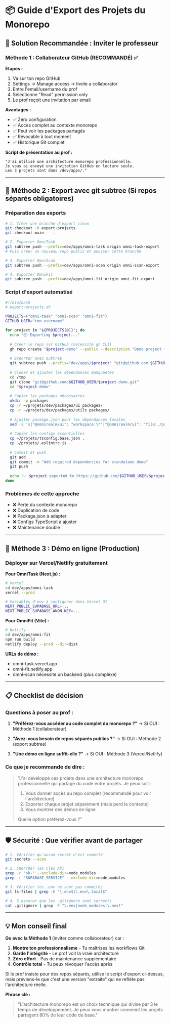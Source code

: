 # 📦 Guide d'Export des Projets du Monorepo

## 🎯 Solution Recommandée : Inviter le professeur

### Méthode 1 : Collaborateur GitHub (RECOMMANDÉ) ✅

**Étapes :**
1. Va sur ton repo GitHub
2. Settings → Manage access → Invite a collaborator
3. Entre l'email/username du prof
4. Sélectionne "Read" permission only
5. Le prof reçoit une invitation par email

**Avantages :**
- ✅ Zéro configuration
- ✅ Accès complet au contexte monorepo
- ✅ Peut voir les packages partagés
- ✅ Révocable à tout moment
- ✅ Historique Git complet

**Script de présentation au prof :**
```
"J'ai utilisé une architecture monorepo professionnelle.
Je vous ai envoyé une invitation GitHub en lecture seule.
Les 3 projets sont dans /dev/apps/."
```

---

## 🔧 Méthode 2 : Export avec git subtree (Si repos séparés obligatoires)

### Préparation des exports

```bash
# 1. Créer une branche d'export clean
git checkout -b export-projects
git checkout main -- .

# 2. Exporter OmniTask
git subtree push --prefix=dev/apps/omni-task origin omni-task-export
# Puis créer un nouveau repo public et pousser cette branche

# 3. Exporter OmniScan  
git subtree push --prefix=dev/apps/omni-scan origin omni-scan-export

# 4. Exporter OmniFit
git subtree push --prefix=dev/apps/omni-fit origin omni-fit-export
```

### Script d'export automatisé

```bash
#!/bin/bash
# export-projects.sh

PROJECTS=("omni-task" "omni-scan" "omni-fit")
GITHUB_USER="ton-username"

for project in "${PROJECTS[@]}"; do
  echo "📦 Exporting $project..."
  
  # Créer le repo sur GitHub (nécessite gh CLI)
  gh repo create "$project-demo" --public --description "Demo project for presentation"
  
  # Exporter avec subtree
  git subtree push --prefix="dev/apps/$project" "git@github.com:$GITHUB_USER/$project-demo.git" main
  
  # Cloner et ajouter les dépendances manquantes
  cd /tmp
  git clone "git@github.com:$GITHUB_USER/$project-demo.git"
  cd "$project-demo"
  
  # Copier les packages nécessaires
  mkdir -p packages
  cp -r ~/projets/dev/packages/ui packages/
  cp -r ~/projets/dev/packages/utils packages/
  
  # Ajuster package.json pour les dépendances locales
  sed -i 's|"@omnirealm/ui": "workspace:\*"|"@omnirealm/ui": "file:./packages/ui"|g' package.json
  
  # Copier les configs essentielles
  cp ~/projets/tsconfig.base.json .
  cp ~/projets/.eslintrc.js .
  
  # Commit et push
  git add .
  git commit -m "Add required dependencies for standalone demo"
  git push
  
  echo "✅ $project exported to https://github.com/$GITHUB_USER/$project-demo"
done
```

### Problèmes de cette approche
- ❌ Perte du contexte monorepo
- ❌ Duplication de code
- ❌ Package.json à adapter
- ❌ Configs TypeScript à ajuster
- ❌ Maintenance double

---

## 🚀 Méthode 3 : Démo en ligne (Production)

### Déployer sur Vercel/Netlify gratuitement

**Pour OmniTask (Next.js) :**
```bash
# Vercel
cd dev/apps/omni-task
vercel --prod

# Variables d'env à configurer dans Vercel UI
NEXT_PUBLIC_SUPABASE_URL=...
NEXT_PUBLIC_SUPABASE_ANON_KEY=...
```

**Pour OmniFit (Vite) :**
```bash
# Netlify
cd dev/apps/omni-fit
npm run build
netlify deploy --prod --dir=dist
```

**URLs de démo :**
- omni-task.vercel.app
- omni-fit.netlify.app
- omni-scan nécessite un backend (plus complexe)

---

## 📋 Checklist de décision

### Questions à poser au prof :

1. **"Préférez-vous accéder au code complet du monorepo ?"**
   → Si OUI : Méthode 1 (collaborateur)

2. **"Avez-vous besoin de repos séparés publics ?"**
   → Si OUI : Méthode 2 (export subtree)

3. **"Une démo en ligne suffit-elle ?"**
   → Si OUI : Méthode 3 (Vercel/Netlify)

### Ce que je recommande de dire :

> "J'ai développé ces projets dans une architecture monorepo professionnelle 
> qui partage du code entre projets. Je peux soit :
> 1. Vous donner accès au repo complet (recommandé pour voir l'architecture)
> 2. Exporter chaque projet séparément (mais perd le contexte)
> 3. Vous montrer des démos en ligne
> 
> Quelle option préférez-vous ?"

---

## 🛡️ Sécurité : Que vérifier avant de partager

```bash
# 1. Vérifier qu'aucun secret n'est commité
git secrets --scan

# 2. Chercher les clés API
grep -r "sk-" --exclude-dir=node_modules
grep -r "SUPABASE_SERVICE" --exclude-dir=node_modules

# 3. Vérifier les .env ne sont pas commités
git ls-files | grep -E "\.env$|\.env\.local$"

# 4. S'assurer que les .gitignore sont corrects
cat .gitignore | grep -E "\.env|node_modules|\.next"
```

---

## 💡 Mon conseil final

**Go avec la Méthode 1** (inviter comme collaborateur) car :

1. **Montre ton professionnalisme** - Tu maîtrises les workflows Git
2. **Garde l'intégrité** - Le prof voit la vraie architecture
3. **Zéro effort** - Pas de maintenance supplémentaire
4. **Contrôle total** - Tu peux révoquer l'accès après

Si le prof insiste pour des repos séparés, utilise le script d'export ci-dessus, mais préviens-le que c'est une version "extraite" qui ne reflète pas l'architecture réelle.

**Phrase clé :**
> "L'architecture monorepo est un choix technique qui divise par 3 
> le temps de développement. Je peux vous montrer comment les projets 
> partagent 80% de leur code de base."